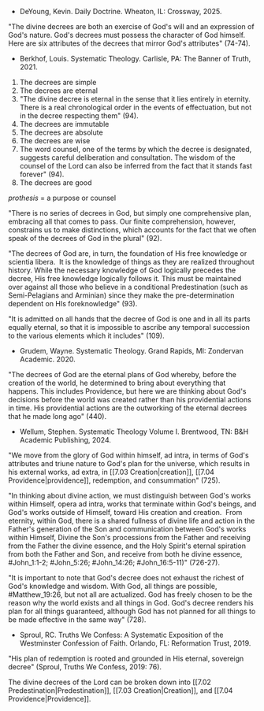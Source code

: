 - DeYoung, Kevin. Daily Doctrine. Wheaton, IL: Crossway, 2025.

"The divine decrees are both an exercise of God's will and an expression of God's nature. God's decrees must possess the character of God himself. Here are six attributes of the decrees that mirror God's attributes" (74-74).

- Berkhof, Louis. Systematic Theology. Carlisle, PA: The Banner of Truth, 2021.

1. The decrees are simple
2. The decrees are eternal
3. "The divine decree is eternal in the sense that it lies entirely in eternity. There is a real chronological order in the events of effectuation, but not in the decree respecting them" (94).
4. The decrees are immutable
5. The decrees are absolute
6. The decrees are wise
7. The word counsel, one of the terms by which the decree is designated, suggests careful deliberation and consultation. The wisdom of the counsel of the Lord can also be inferred from the fact that it stands fast forever" (94).
8. The decrees are good

*prothesis* = a purpose or counsel

"There is no series of decrees in God, but simply one comprehensive plan, embracing all that comes to pass. Our finite comprehension, however, constrains us to make distinctions, which accounts for the fact that we often speak of the decrees of God in the plural" (92).

"The decrees of God are, in turn, the foundation of His free knowledge or scientia libera.  It is the knowledge of things as they are realized throughout history. While the necessary knowledge of God logically precedes the decree, His free knowledge logically follows it. This must be maintained over against all those who believe in a conditional Predestination (such as Semi-Pelagians and Arminian) since they make the pre-determination dependent on HIs foreknowledge" (93).

"It is admitted on all hands that the decree of God is one and in all its parts equally eternal, so that it is impossible to ascribe any temporal succession to the various elements which it includes" (109).

- Grudem, Wayne. Systematic Theology. Grand Rapids, MI: Zondervan Academic. 2020.

"The decrees of God are the eternal plans of God whereby, before the creation of the world, he determined to bring about everything that happens. This includes Providence, but here we are thinking about God's decisions before the world was created rather than his providential actions in time. His providential actions are the outworking of the eternal decrees that he made long ago" (440).

- Wellum, Stephen. Systematic Theology Volume I. Brentwood, TN: B&H Academic Publishing, 2024.

"We move from the glory of God within himself, ad intra, in terms of God's attributes and triune nature to God's plan for the universe, which results in his external works, ad extra, in [[7.03 Creation|creation]], [[7.04 Providence|providence]], redemption, and consummation" (725).

"In thinking about divine action, we must distinguish between God's works within Himself, opera ad intra, works that terminate within God's beings, and God's works outside of Himself, toward His creation and creation.  From eternity, within God, there is a shared fullness of divine life and action in the Father's generation of the Son and communication between God's works within Himself, Divine the Son's processions from the Father and receiving from the Father the divine essence, and the Holy Spirit's eternal spiration from both the Father and Son, and receive from both he divine essence, #John_1:1-2; #John_5:26; #John_14:26; #John_16:5-11)" (726-27).

"It is important to note that God's decree does not exhaust the richest of God's knowledge and wisdom. With God, all things are possible, #Matthew_19:26, but not all are actualized. God has freely chosen to be the reason why the world exists and all things in God. God's decree renders his plan for all things guaranteed, although God has not planned for all things to be made effective in the same way" (728).

- Sproul, RC. Truths We Confess: A Systematic Exposition of the Westminster Confession of Faith. Orlando, FL: Reformation Trust, 2019.

"His plan of redemption is rooted and grounded in His eternal, sovereign decree" (Sproul, Truths We Confess, 2019: 76).

The divine decrees of the Lord can be broken down into [[7.02 Predestination|Predestination]], [[7.03 Creation|Creation]], and [[7.04 Providence|Providence]].
